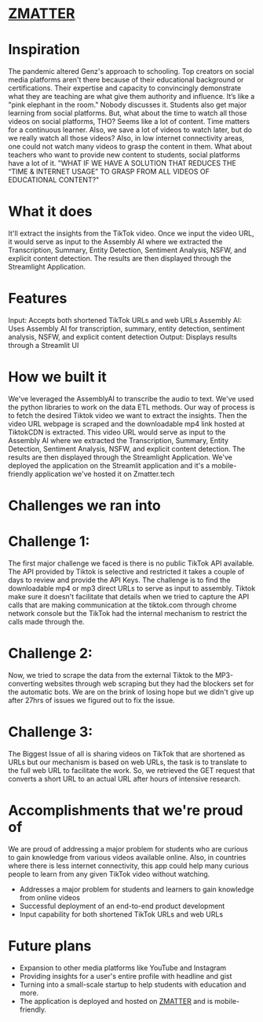 
# [ZMATTER](http://Zmatter.tech)

# Inspiration
The pandemic altered Genz's approach to schooling. Top creators on social media platforms aren't there because of their educational background or certifications. Their expertise and capacity to convincingly demonstrate what they are teaching are what give them authority and influence. It’s like a "pink elephant in the room." Nobody discusses it. Students also get major learning from social platforms. But, what about the time to watch all those videos on social platforms, THO? Seems like a lot of content. Time matters for a continuous learner. Also, we save a lot of videos to watch later, but do we really watch all those videos? Also, in low internet connectivity areas, one could not watch many videos to grasp the content in them. What about teachers who want to provide new content to students, social platforms have a lot of it. "WHAT IF WE HAVE A SOLUTION THAT REDUCES THE “TIME & INTERNET USAGE” TO GRASP FROM ALL VIDEOS OF EDUCATIONAL CONTENT?"

# What it does
It'll extract the insights from the TikTok video. Once we input the video URL, it would serve as input to the Assembly AI where we extracted the Transcription, Summary, Entity Detection, Sentiment Analysis, NSFW, and explicit content detection. The results are then displayed through the Streamlight Application.

# Features
Input: Accepts both shortened TikTok URLs and web URLs
Assembly AI: Uses Assembly AI for transcription, summary, entity detection, sentiment analysis, NSFW, and explicit content detection
Output: Displays results through a Streamlit UI
# How we built it
We've leveraged the AssemblyAI to transcribe the audio to text. We've used the python libraries to work on the data ETL methods. Our way of process is to fetch the desired Tiktok video we want to extract the insights. Then the video URL webpage is scraped and the downloadable mp4 link hosted at TiktokCDN is extracted. This video URL would serve as input to the Assembly AI where we extracted the Transcription, Summary, Entity Detection, Sentiment Analysis, NSFW, and explicit content detection. The results are then displayed through the Streamlight Application. We've deployed the application on the Streamlit application and it's a mobile-friendly application we've hosted it on Zmatter.tech

# Challenges we ran into
# Challenge 1: 
 The first major challenge we faced is there is no public TikTok API available. The API provided by Tiktok is selective and restricted it takes a couple of days to review and provide the API Keys. The challenge is to find the downloadable mp4 or mp3 direct URLs to serve as input to assembly. Tiktok make sure it doesn't facilitate that details when we tried to capture the API calls that are making communication at the tiktok.com through chrome network console but the TikTok had the internal mechanism to restrict the calls made through the.
# Challenge 2: 
Now, we tried to scrape the data from the external Tiktok to the MP3-converting websites through web scraping but they had the blockers set for the automatic bots. We are on the brink of losing hope but we didn't give up after 27hrs of issues we figured out to fix the issue.
# Challenge 3: 
The Biggest Issue of all is sharing videos on TikTok that are shortened as URLs but our mechanism is based on web URLs, the task is to translate to the full web URL to facilitate the work. So, we retrieved the GET request that converts a short URL to an actual URL after hours of intensive research.

# Accomplishments that we're proud of
We are proud of addressing a major problem for students who are curious to gain knowledge from various videos available online. Also, in countries where there is less internet connectivity, this app could help many curious people to learn from any given TikTok video without watching.

* Addresses a major problem for students and learners to gain knowledge from online videos
* Successful deployment of an end-to-end product development
* Input capability for both shortened TikTok URLs and web URLs

# Future plans
* Expansion to other media platforms like YouTube and Instagram
* Providing insights for a user's entire profile with headline and gist
* Turning into a small-scale startup to help students with education and more.
* The application is deployed and hosted on [ZMATTER](http://Zmatter.tech) and is mobile-friendly.

